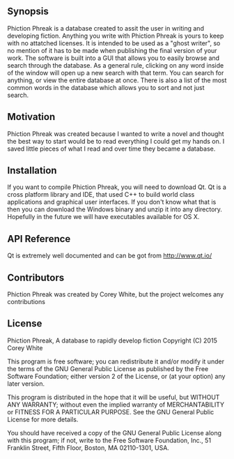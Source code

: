 ## Synopsis

Phiction Phreak is a database created to assit the user in writing and developing fiction.  Anything you write with Phiction Phreak is yours to keep with no attatched licenses.  It is intended to be used as a "ghost writer", so no mention of it has to be made when publishing the final version of your work.  The software is built into a GUI that allows you to easily browse and search through the database. As a general rule, clicking on any word inside of the window will open up a new search with that term.  You can search for anything, or view the entire database at once.  There is also a list of the most common words in the database which allows you to sort and not just search.

## Motivation

Phiction Phreak was created because I wanted to write a novel and thought the best way to start would be to read everything I could get my hands on.  I saved little pieces of what I read and over time they became a database.

## Installation

If you want to compile Phiction Phreak, you will need to download Qt.  Qt is a cross platform library and IDE, that used C++ to build world class applications and graphical user interfaces.  If you don't know what that is then you can download the Windows binary and unzip it into any directory.  Hopefully in the future we will have executables available for OS X.

## API Reference
Qt is extremely well documented and can be got from http://www.qt.io/ 


## Contributors

Phiction Phreak was created by Corey White, but the project welcomes any contributions

## License

Phiction Phreak, A database to rapidly develop fiction
Copyright (C) 2015 Corey White

This program is free software; you can redistribute it and/or
modify it under the terms of the GNU General Public License
as published by the Free Software Foundation; either version 2
of the License, or (at your option) any later version.

This program is distributed in the hope that it will be useful,
but WITHOUT ANY WARRANTY; without even the implied warranty of
MERCHANTABILITY or FITNESS FOR A PARTICULAR PURPOSE.  See the
GNU General Public License for more details.

You should have received a copy of the GNU General Public License
along with this program; if not, write to the Free Software
Foundation, Inc., 51 Franklin Street, Fifth Floor, Boston, MA  02110-1301, USA.
